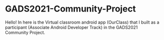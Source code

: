 # GADS2021-Community-Project
Hello! In here is the Virtual classroom android app (OurClass) that I built as a participant (Associate Android Developer Track) in the GADS2021 Community Project.
